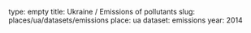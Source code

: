 type: empty
title: Ukraine / Emissions of pollutants
slug: places/ua/datasets/emissions
place: ua
dataset: emissions
year: 2014
